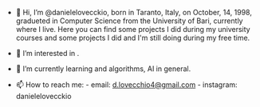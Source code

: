 - 👋 Hi, I’m @danielelovecckio, born in Taranto, Italy, on October, 14, 1998, gradueted in Computer Science from the University of Bari, currently where I live.
     Here you can find some projects I did during my university courses and some projects I did and I'm still doing during my free time.
     
- 👀 I’m interested in <Data science>.

- 🌱 I’m currently learning <machine learning> and <deep learning> algorithms, AI in general.

- 📫 How to reach me: 
                     - email: d.lovecchio4@gmail.com 
                     - instagram: danielelovecckio 

<!---
danielelovecckio/danielelovecckio is a ✨ special ✨ repository because its `README.md` (this file) appears on your GitHub profile.
You can click the Preview link to take a look at your changes.
--->
